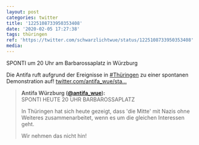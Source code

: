```yaml
---
layout: post
categories: twitter
title: '1225108733950353408'
date: '2020-02-05 17:27:38'
tags: thüringen
ref: 'https://twitter.com/schwarzlichtwue/status/1225108733950353408'
media:
---
```

SPONTI um 20 Uhr am Barbarossaplatz in Würzburg



Die Antifa ruft aufgrund der Ereignisse in [#Thüringen](/t/thüringen) zu einer spontanen Demonstration auf! [twitter.com/antifa_wue/sta…](https://twitter.com/antifa_wue/status/1225108071640379393)
> <b>Antifa Würzburg ([@antifa_wue](https://twitter.com/antifa_wue)):</b>  
>SPONTI HEUTE 20 UHR BARBAROSSAPLATZ  
>  
>In Thüringen hat sich heute gezeigt, dass 'die Mitte' mit Nazis ohne Weiteres zusammenarbeitet, wenn es um die gleichen Interessen geht.  
>  
>Wir nehmen das nicht hin!  

